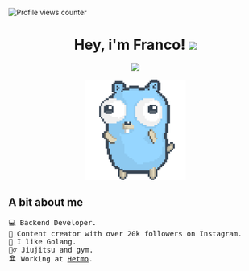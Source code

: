 ![Profile views counter](https://komarev.com/ghpvc/?username=FrancoRutigliano&&style=flat-square)

<h1 align="center">Hey, i'm Franco! <img src="https://media.giphy.com/media/hvRJCLFzcasrR4ia7z/giphy.gif" width="35"></h1>
<p align="center">
  <a href="https://github.com/DenverCoder1/readme-typing-svg">
    <img src="https://readme-typing-svg.herokuapp.com?font=Time+New+Roman&color=%2336BCF7&size=25&center=true&vCenter=true&width=600&height=100&lines=Backend+Developer;Golang+Dev;Content+Creator">
  </a>
</p> 

<div align="center">
  <img src="./assets/dancing-gopher.gif" alt="Dancing Gopher" width="200">
</div>

<!-- <img height="40" src="https://emoji.gg/assets/emoji/7333-parrotdance.gif"> -->

<h2 align="left">A bit about me</h2>
<pre>
💻 Backend Developer.
🔭 Content creator with over 20k followers on Instagram.
🌟 I like Golang.
🏋️‍♂️ Jiujitsu and gym.
🏛️ Working at <a href="https://hetmo.com/" target="_blank">Hetmo</a>.
</pre>


